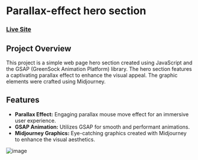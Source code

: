 # Parallax-effect hero section

### [Live Site](https://taratutaj.github.io/parallax-effect/)

## Project Overview
This project is a simple web page hero section created using JavaScript and the GSAP (GreenSock Animation Platform) library. The hero section features a captivating parallax effect to enhance the visual appeal. The graphic elements were crafted using Midjourney.

## Features

- **Parallax Effect:** Engaging parallax mouse move effect for an immersive user experience.
- **GSAP Animation:** Utilizes GSAP for smooth and performant animations.
- **Midjourney Graphics:** Eye-catching graphics created with Midjourney to enhance the visual aesthetics.


![image](https://github.com/Taratutaj/parallax-effect/assets/94808296/d9b3e532-3cda-4579-aebc-c71254fd0b2f)

